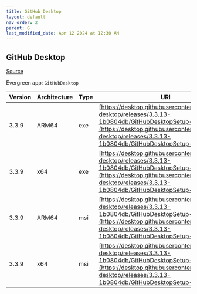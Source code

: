```yaml
---
title: GitHub Desktop
layout: default
nav_order: 2
parent: G
last_modified_date: Apr 12 2024 at 12:30 AM
---
```


## GitHub Desktop

[Source](https://desktop.github.com/)

Evergreen app: `GitHubDesktop`

| Version | Architecture | Type | URI                                                                                                                                                                                                                      |
| ------- | ------------ | ---- | ------------------------------------------------------------------------------------------------------------------------------------------------------------------------------------------------------------------------ |
| 3.3.9   | ARM64        | exe  | [https://desktop.githubusercontent.com/github-desktop/releases/3.3.13-1b0804db/GitHubDesktopSetup-arm64.exe](https://desktop.githubusercontent.com/github-desktop/releases/3.3.13-1b0804db/GitHubDesktopSetup-arm64.exe) |
| 3.3.9   | x64          | exe  | [https://desktop.githubusercontent.com/github-desktop/releases/3.3.13-1b0804db/GitHubDesktopSetup-x64.exe](https://desktop.githubusercontent.com/github-desktop/releases/3.3.13-1b0804db/GitHubDesktopSetup-x64.exe)     |
| 3.3.9   | ARM64        | msi  | [https://desktop.githubusercontent.com/github-desktop/releases/3.3.13-1b0804db/GitHubDesktopSetup-arm64.msi](https://desktop.githubusercontent.com/github-desktop/releases/3.3.13-1b0804db/GitHubDesktopSetup-arm64.msi) |
| 3.3.9   | x64          | msi  | [https://desktop.githubusercontent.com/github-desktop/releases/3.3.13-1b0804db/GitHubDesktopSetup-x64.msi](https://desktop.githubusercontent.com/github-desktop/releases/3.3.13-1b0804db/GitHubDesktopSetup-x64.msi)     |
